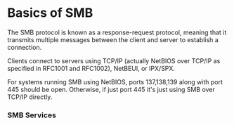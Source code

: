 # Basics of SMB

The SMB protocol is known as a response-request protocol, meaning that it transmits multiple messages between the client and server to establish a connection.&#x20;

Clients connect to servers using TCP/IP (actually NetBIOS over TCP/IP as specified in RFC1001 and RFC1002), NetBEUI, or IPX/SPX.

For systems running SMB using NetBIOS, ports 137,138,139 along with port 445 should be open. Otherwise, if just port 445 it's just using SMB over TCP/IP directly.

### SMB Services


